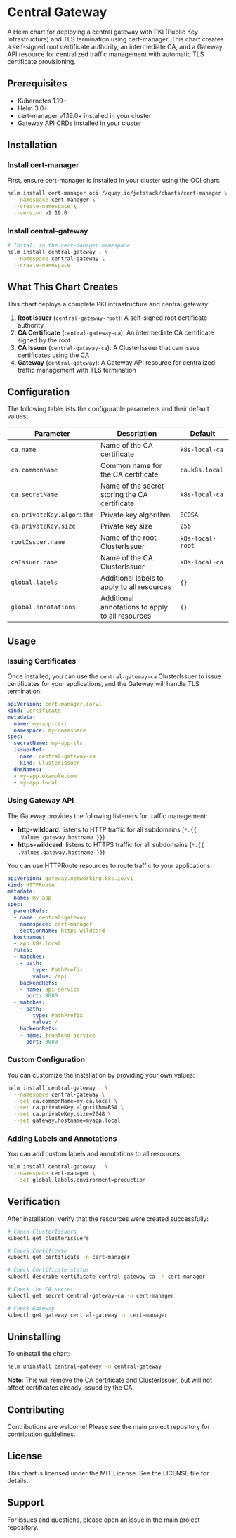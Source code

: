 # Central Gateway

A Helm chart for deploying a central gateway with PKI (Public Key Infrastructure) and TLS termination using cert-manager. This chart creates a self-signed root certificate authority, an intermediate CA, and a Gateway API resource for centralized traffic management with automatic TLS certificate provisioning.

## Prerequisites

- Kubernetes 1.19+
- Helm 3.0+
- cert-manager v1.19.0+ installed in your cluster
- Gateway API CRDs installed in your cluster

## Installation

### Install cert-manager

First, ensure cert-manager is installed in your cluster using the OCI chart:

```bash
helm install cert-manager oci://quay.io/jetstack/charts/cert-manager \
  --namespace cert-manager \
  --create-namespace \
  --version v1.19.0
```

### Install central-gateway

```bash
# Install in the cert-manager namespace
helm install central-gateway . \
  --namespace central-gateway \
  --create-namespace
```

## What This Chart Creates

This chart deploys a complete PKI infrastructure and central gateway:

1. **Root Issuer** (`central-gateway-root`): A self-signed root certificate authority
2. **CA Certificate** (`central-gateway-ca`): An intermediate CA certificate signed by the root
3. **CA Issuer** (`central-gateway-ca`): A ClusterIssuer that can issue certificates using the CA
4. **Gateway** (`central-gateway`): A Gateway API resource for centralized traffic management with TLS termination

## Configuration

The following table lists the configurable parameters and their default values:

| Parameter | Description | Default |
|-----------|-------------|---------|
| `ca.name` | Name of the CA certificate | `k8s-local-ca` |
| `ca.commonName` | Common name for the CA certificate | `ca.k8s.local` |
| `ca.secretName` | Name of the secret storing the CA certificate | `k8s-local-ca` |
| `ca.privateKey.algorithm` | Private key algorithm | `ECDSA` |
| `ca.privateKey.size` | Private key size | `256` |
| `rootIssuer.name` | Name of the root ClusterIssuer | `k8s-local-root` |
| `caIssuer.name` | Name of the CA ClusterIssuer | `k8s-local-ca` |
| `global.labels` | Additional labels to apply to all resources | `{}` |
| `global.annotations` | Additional annotations to apply to all resources | `{}` |

## Usage

### Issuing Certificates

Once installed, you can use the `central-gateway-ca` ClusterIssuer to issue certificates for your applications, and the Gateway will handle TLS termination:

```yaml
apiVersion: cert-manager.io/v1
kind: Certificate
metadata:
  name: my-app-cert
  namespace: my-namespace
spec:
  secretName: my-app-tls
  issuerRef:
    name: central-gateway-ca
    kind: ClusterIssuer
  dnsNames:
  - my-app.example.com
  - my-app.local
```

### Using Gateway API

The Gateway provides the following listeners for traffic management:

- **http-wildcard**: listens to HTTP traffic for all subdomains (`*.{{ .Values.gateway.hostname }}`)
- **https-wildcard**: listens to HTTPS traffic for all subdomains (`*.{{ .Values.gateway.hostname }}`)

You can use HTTPRoute resources to route traffic to your applications:

```yaml
apiVersion: gateway.networking.k8s.io/v1
kind: HTTPRoute
metadata:
  name: my-app
spec:
  parentRefs:
  - name: central-gateway
    namespace: cert-manager
    sectionName: https-wildcard
  hostnames:
  - app.k8s.local
  rules:
  - matches:
    - path:
        type: PathPrefix
        value: /api
    backendRefs:
    - name: api-service
      port: 8080
  - matches:
    - path:
        type: PathPrefix
        value: /
    backendRefs:
    - name: frontend-service
      port: 8080
```

### Custom Configuration

You can customize the installation by providing your own values:

```bash
helm install central-gateway . \
  --namespace central-gateway \
  --set ca.commonName=my-ca.local \
  --set ca.privateKey.algorithm=RSA \
  --set ca.privateKey.size=2048 \
  --set gateway.hostname=myapp.local
```

### Adding Labels and Annotations

You can add custom labels and annotations to all resources:

```bash
helm install central-gateway . \
  --namespace cert-manager \
  --set global.labels.environment=production
```

## Verification

After installation, verify that the resources were created successfully:

```bash
# Check ClusterIssuers
kubectl get clusterissuers

# Check Certificate
kubectl get certificate -n cert-manager

# Check Certificate status
kubectl describe certificate central-gateway-ca -n cert-manager

# Check the CA secret
kubectl get secret central-gateway-ca -n cert-manager

# Check Gateway
kubectl get gateway central-gateway -n cert-manager
```

## Uninstalling

To uninstall the chart:

```bash
helm uninstall central-gateway -n central-gateway
```

**Note**: This will remove the CA certificate and ClusterIssuer, but will not affect certificates already issued by the CA.

## Contributing

Contributions are welcome! Please see the main project repository for contribution guidelines.

## License

This chart is licensed under the MIT License. See the LICENSE file for details.

## Support

For issues and questions, please open an issue in the main project repository.
